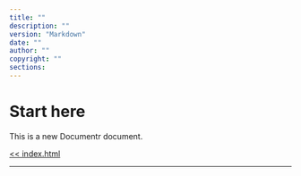 ```yaml
---
title: ""
description: ""
version: "Markdown"
date: ""
author: ""
copyright: ""
sections:
---
```


# Start here

This is a new Documentr document.

[<< index.html](/index.html)

***
